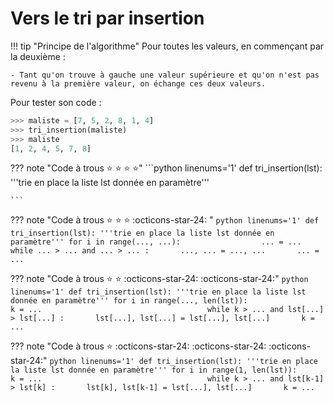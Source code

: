 # Vers le tri par insertion

!!! tip "Principe de l'algorithme"
    Pour toutes les valeurs, en commençant par la deuxième :

    - Tant qu'on trouve à gauche une valeur supérieure et qu'on n'est pas revenu à la première valeur, on échange ces deux valeurs.


Pour tester son code :
```python
>>> maliste = [7, 5, 2, 8, 1, 4]
>>> tri_insertion(maliste)
>>> maliste
[1, 2, 4, 5, 7, 8]
```

??? note "Code à trous :star: :star: :star: :star:"
    ```python linenums='1'
    def tri_insertion(lst):
        '''trie en place la liste lst donnée en paramètre'''
                           
    ``` 


??? note "Code à trous :star: :star: :star: :octicons-star-24: " 
    ```python linenums='1'
    def tri_insertion(lst):
        '''trie en place la liste lst donnée en paramètre'''
        for i in range(..., ...):                 
            ... = ...                                    
            while ... > ... and ... > ... :      
                ..., ... = ..., ...      
                ... = ...                              
    ``` 

??? note "Code à trous :star: :star: :octicons-star-24: :octicons-star-24:"
    ```python linenums='1'
    def tri_insertion(lst):
        '''trie en place la liste lst donnée en paramètre'''
        for i in range(..., len(lst)):                 
            k = ...                                    
            while k > ... and lst[...] > lst[...] :      
                lst[...], lst[...] = lst[...], lst[...]      
                k = ...                               
    ``` 



??? note "Code à trous :star: :octicons-star-24: :octicons-star-24: :octicons-star-24:"
    ```python linenums='1'
    def tri_insertion(lst):
        '''trie en place la liste lst donnée en paramètre'''
        for i in range(1, len(lst)):                 
            k = ...                                    
            while k > ... and lst[k-1] > lst[k] :      
                lst[k], lst[k-1] = lst[...], lst[...]      
                k = ...                               
    ``` 
        



